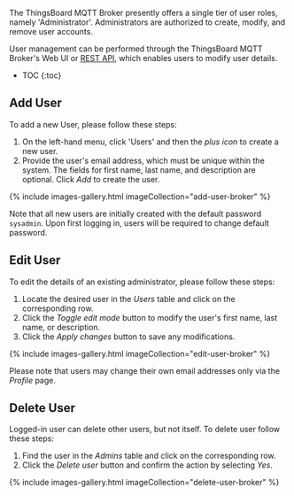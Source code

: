 The ThingsBoard MQTT Broker presently offers a single tier of user roles, namely 'Administrator'. Administrators are authorized to create, modify, and remove user accounts.

User management can be performed through the ThingsBoard MQTT Broker's Web UI or [REST API](/docs/mqtt-broker/user-management/), which enables users to modify user details.

* TOC
{:toc}

## Add User

To add a new User, please follow these steps:

1. On the left-hand menu, click 'Users' and then the _plus icon_ to create a new user.
2. Provide the user's email address, which must be unique within the system. The fields for first name, last name, and description are optional. Click _Add_ to create the user.

{% include images-gallery.html imageCollection="add-user-broker" %}

Note that all new users are initially created with the default password `sysadmin`. Upon first logging in, users will be required to change default password.

## Edit User

To edit the details of an existing administrator, please follow these steps:

1. Locate the desired user in the _Users_ table and click on the corresponding row.
2. Click the _Toggle edit mode_ button to modify the user's first name, last name, or description.
3. Click the _Apply changes_ button to save any modifications.

{% include images-gallery.html imageCollection="edit-user-broker" %}

Please note that users may change their own email addresses only via the _Profile_ page. 

## Delete User

Logged-in user can delete other users, but not itself. To delete user follow these steps:

1. Find the user in the _Admins_ table and click on the corresponding row.
2. Click the _Delete user_ button and confirm the action by selecting _Yes_.

{% include images-gallery.html imageCollection="delete-user-broker" %}
